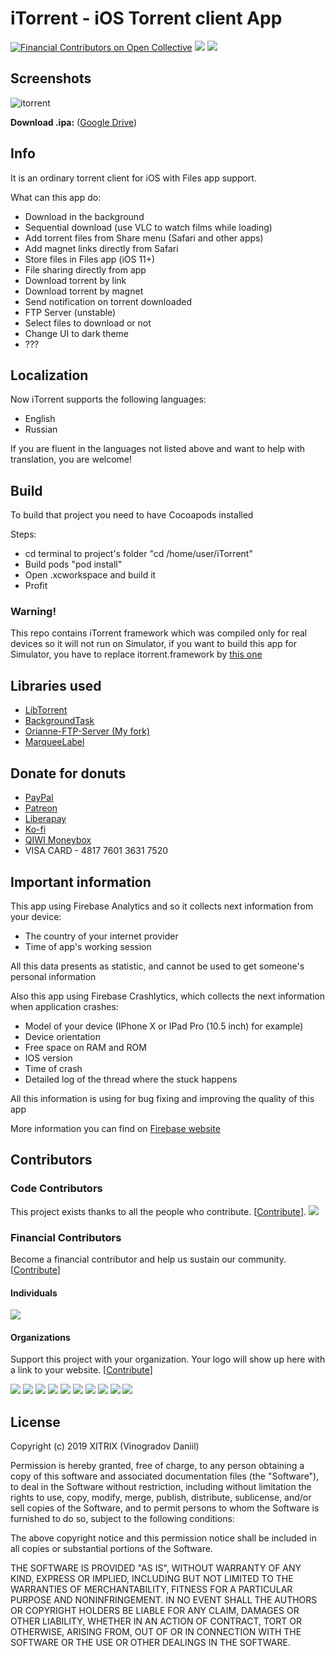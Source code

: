 # iTorrent - iOS Torrent client App

[![Financial Contributors on Open Collective](https://opencollective.com/iTorrent/all/badge.svg?label=financial+contributors)](https://opencollective.com/iTorrent) ![](https://img.shields.io/badge/iOS-9.3+-blue.svg)
![](https://app.bitrise.io/app/26ce0756a727335c/status.svg?token=BLhjBICoPvmOtO1nzIVMYQ&branch=master)

## Screenshots

![itorrent](https://user-images.githubusercontent.com/9553519/42249216-da6f6190-7f32-11e8-9126-e559be69ebf5.png)

**Download .ipa:** ([Google Drive](https://goo.gl/j2WRbv))

## Info

It is an ordinary torrent client for iOS with Files app support.

What can this app do:
- Download in the background
- Sequential download (use VLC to watch films while loading)
- Add torrent files from Share menu (Safari and other apps)
- Add magnet links directly from Safari
- Store files in Files app (iOS 11+)
- File sharing directly from app
- Download torrent by link
- Download torrent by magnet
- Send notification on torrent downloaded
- FTP Server (unstable)
- Select files to download or not
- Change UI to dark theme
- ??? 

## Localization

Now iTorrent supports the following languages:
- English
- Russian

If you are fluent in the languages not listed above and want to help with translation, you are welcome!

## Build

To build that project you need to have Cocoapods installed

Steps:
- cd terminal to project's folder "cd /home/user/iTorrent"
- Build pods "pod install"
- Open .xcworkspace and build it
- Profit

### Warning!

This repo contains iTorrent framework which was compiled only for real devices so it will not run on Simulator, if you want to build this app for Simulator, you have to replace itorrent.framework by [this one](https://github.com/XITRIX/iTorrent_Framework/releases)

## Libraries used

- [LibTorrent](https://github.com/arvidn/libtorrent)
- [BackgroundTask](https://github.com/yarodevuci/backgroundTask)
- [Orianne-FTP-Server (My fork)](https://github.com/XITRIX/Orianne-FTP-Server)
- [MarqueeLabel](https://github.com/cbpowell/MarqueeLabel)

## Donate for donuts

- [PayPal](https://paypal.me/xitrix)
- [Patreon](https://www.patreon.com/xitrix)
- [Liberapay](https://liberapay.com/XITRIX)
- [Ko-fi](https://ko-fi.com/xitrix)
- [QIWI Moneybox](https://qiwi.me/c5ec30ff-21d6-428b-9a10-29a1d18242db)
- VISA CARD - 4817 7601 3631 7520

## Important information

This app using Firebase Analytics and so it collects next information from your device:
- The country of your internet provider
- Time of app's working session

All this data presents as statistic, and cannot be used to get someone's personal information

Also this app using Firebase Crashlytics, which collects the next information when application crashes:
- Model of your device (IPhone X or IPad Pro (10.5 inch) for example)
- Device orientation
- Free space on RAM and ROM
- IOS version
- Time of crash
- Detailed log of the thread where the stuck happens

All this information is using for bug fixing and improving the quality of this app

More information you can find on [Firebase website](https://firebase.google.com)

## Contributors

### Code Contributors

This project exists thanks to all the people who contribute. [[Contribute](CONTRIBUTING.md)].
<a href="https://github.com/XITRIX/iTorrent/graphs/contributors"><img src="https://opencollective.com/iTorrent/contributors.svg?width=890&button=false" /></a>

### Financial Contributors

Become a financial contributor and help us sustain our community. [[Contribute](https://opencollective.com/iTorrent/contribute)]

#### Individuals

<a href="https://opencollective.com/iTorrent"><img src="https://opencollective.com/iTorrent/individuals.svg?width=890"></a>

#### Organizations

Support this project with your organization. Your logo will show up here with a link to your website. [[Contribute](https://opencollective.com/iTorrent/contribute)]

<a href="https://opencollective.com/iTorrent/organization/0/website"><img src="https://opencollective.com/iTorrent/organization/0/avatar.svg"></a>
<a href="https://opencollective.com/iTorrent/organization/1/website"><img src="https://opencollective.com/iTorrent/organization/1/avatar.svg"></a>
<a href="https://opencollective.com/iTorrent/organization/2/website"><img src="https://opencollective.com/iTorrent/organization/2/avatar.svg"></a>
<a href="https://opencollective.com/iTorrent/organization/3/website"><img src="https://opencollective.com/iTorrent/organization/3/avatar.svg"></a>
<a href="https://opencollective.com/iTorrent/organization/4/website"><img src="https://opencollective.com/iTorrent/organization/4/avatar.svg"></a>
<a href="https://opencollective.com/iTorrent/organization/5/website"><img src="https://opencollective.com/iTorrent/organization/5/avatar.svg"></a>
<a href="https://opencollective.com/iTorrent/organization/6/website"><img src="https://opencollective.com/iTorrent/organization/6/avatar.svg"></a>
<a href="https://opencollective.com/iTorrent/organization/7/website"><img src="https://opencollective.com/iTorrent/organization/7/avatar.svg"></a>
<a href="https://opencollective.com/iTorrent/organization/8/website"><img src="https://opencollective.com/iTorrent/organization/8/avatar.svg"></a>
<a href="https://opencollective.com/iTorrent/organization/9/website"><img src="https://opencollective.com/iTorrent/organization/9/avatar.svg"></a>

## License

Copyright (c) 2019 XITRIX (Vinogradov Daniil)

Permission is hereby granted, free of charge, to any person obtaining a copy
of this software and associated documentation files (the "Software"), to deal 
in the Software without restriction, including without limitation the rights 
to use, copy, modify, merge, publish, distribute, sublicense, and/or sell
copies of the Software, and to permit persons to whom the Software is
furnished to do so, subject to the following conditions:

The above copyright notice and this permission notice shall be included in all
copies or substantial portions of the Software.

THE SOFTWARE IS PROVIDED "AS IS", WITHOUT WARRANTY OF ANY KIND, EXPRESS OR
IMPLIED, INCLUDING BUT NOT LIMITED TO THE WARRANTIES OF MERCHANTABILITY,
FITNESS FOR A PARTICULAR PURPOSE AND NONINFRINGEMENT. IN NO EVENT SHALL THE
AUTHORS OR COPYRIGHT HOLDERS BE LIABLE FOR ANY CLAIM, DAMAGES OR OTHER 
LIABILITY, WHETHER IN AN ACTION OF CONTRACT, TORT OR OTHERWISE, ARISING FROM,
OUT OF OR IN CONNECTION WITH THE SOFTWARE OR THE USE OR OTHER DEALINGS IN THE
SOFTWARE.

